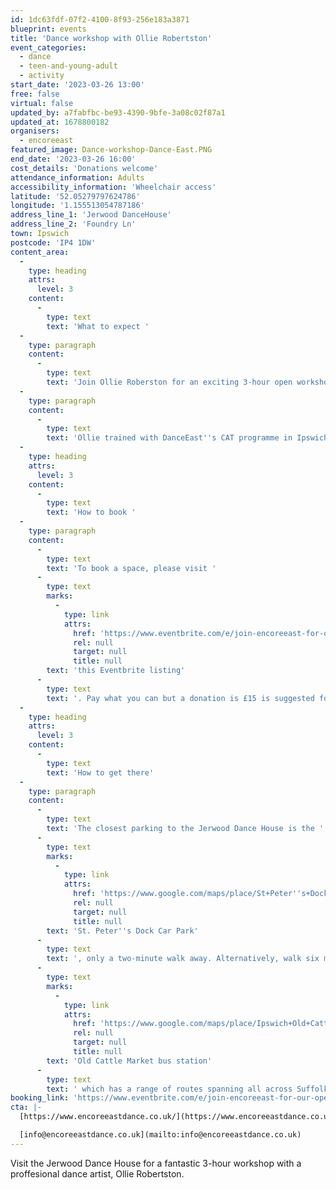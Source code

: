 ```yaml
---
id: 1dc63fdf-07f2-4100-8f93-256e183a3871
blueprint: events
title: 'Dance workshop with Ollie Robertston'
event_categories:
  - dance
  - teen-and-young-adult
  - activity
start_date: '2023-03-26 13:00'
free: false
virtual: false
updated_by: a7fabfbc-be93-4390-9bfe-3a08c02f87a1
updated_at: 1678800182
organisers:
  - encoreeast
featured_image: Dance-workshop-Dance-East.PNG
end_date: '2023-03-26 16:00'
cost_details: 'Donations welcome'
attendance_information: Adults
accessibility_information: 'Wheelchair access'
latitude: '52.05279797624786'
longitude: '1.155513054787186'
address_line_1: 'Jerwood DanceHouse'
address_line_2: 'Foundry Ln'
town: Ipswich
postcode: 'IP4 1DW'
content_area:
  -
    type: heading
    attrs:
      level: 3
    content:
      -
        type: text
        text: 'What to expect '
  -
    type: paragraph
    content:
      -
        type: text
        text: 'Join Ollie Roberston for an exciting 3-hour open workshop, finding more about dance and trying out some fun moves yourself!'
  -
    type: paragraph
    content:
      -
        type: text
        text: 'Ollie trained with DanceEast''s CAT programme in Ipswich before going to Northern School of Contemporary Dance in Leeds and graduating with a First Class Honours degree and went on to complete an MA with Distinction. He has developed his own movement language of release inspired floor work and worked with Brighton-based dance company James Wilton Dance for the last couple of years. '
  -
    type: heading
    attrs:
      level: 3
    content:
      -
        type: text
        text: 'How to book '
  -
    type: paragraph
    content:
      -
        type: text
        text: 'To book a space, please visit '
      -
        type: text
        marks:
          -
            type: link
            attrs:
              href: 'https://www.eventbrite.com/e/join-encoreeast-for-our-open-workshop-with-ollie-robertson-tickets-562077287297'
              rel: null
              target: null
              title: null
        text: 'this Eventbrite listing'
      -
        type: text
        text: '. Pay what you can but a donation is £15 is suggested for those that are able to support. '
  -
    type: heading
    attrs:
      level: 3
    content:
      -
        type: text
        text: 'How to get there'
  -
    type: paragraph
    content:
      -
        type: text
        text: 'The closest parking to the Jerwood Dance House is the '
      -
        type: text
        marks:
          -
            type: link
            attrs:
              href: 'https://www.google.com/maps/place/St+Peter''s+Dock+Car+Park/@52.0527079,1.1546055,17.83z/data=!4m14!1m7!3m6!1s0x47d9a02eaf0e1c2d:0xb6bfac416cd7440a!2sDanceEast!8m2!3d52.0527195!4d1.1554997!16s%2Fg%2F1td17335!3m5!1s0x47d9a02ebd54c7a1:0xeb0a43216f8c400b!8m2!3d52.0523796!4d1.1539305!16s%2Fg%2F11g9q64x5g'
              rel: null
              target: null
              title: null
        text: 'St. Peter''s Dock Car Park'
      -
        type: text
        text: ', only a two-minute walk away. Alternatively, walk six minutes to the '
      -
        type: text
        marks:
          -
            type: link
            attrs:
              href: 'https://www.google.com/maps/place/Ipswich+Old+Cattle+Market+bus+station/@52.0556549,1.1527819,17z/data=!3m1!4b1!4m6!3m5!1s0x47d9a02c8784159f:0x926e1f3e209fdcf7!8m2!3d52.0556549!4d1.1549706!16s%2Fm%2F063z_hl'
              rel: null
              target: null
              title: null
        text: 'Old Cattle Market bus station'
      -
        type: text
        text: ' which has a range of routes spanning all across Suffolk. '
booking_link: 'https://www.eventbrite.com/e/join-encoreeast-for-our-open-workshop-with-ollie-robertson-tickets-562077287297'
cta: |-
  [https://www.encoreeastdance.co.uk/](https://www.encoreeastdance.co.uk/)

  [info@encoreeastdance.co.uk](mailto:info@encoreeastdance.co.uk)
---
```

Visit the Jerwood Dance House for a fantastic 3-hour workshop with a proffesional dance artist, Ollie Robertston.